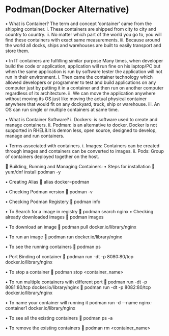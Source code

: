 # Podman(Docker Alternative)
•	What is Container?
The term and concept ‘container’ came from the shipping container.
i.	These containers are shipped from city to city and country to country.
ii.	No matter which part of the world you go to, you will find these containers with exact same measurements.
iii.	Because around the world all docks, ships and warehouses are built to easily transport and store them.

•	In IT containers are fulfilling similar purpose
Many times, when developer build the code or application, application will run fine on his laptop/PC but when the same application is run by software tester the application will not run in their environment.
i.	Then came the container technology which allowed developers or programmer to test and build applications on any computer just by putting it in a container and then run on another computer regardless of its architecture.
ii.	We can move the application anywhere without moving its OS just like moving the actual physical container anywhere that would fit on any dockyard, truck, ship or warehouse.
iii.	An OS can run single or multiple containers at same time.

•	What is Container Software?
i.	Dockers:  is software used to create and manage containers.
ii.	Podman:  is an alternative to docker. Docker is not supported in RHEL8.It is demon less, open source, designed to develop, manage and run containers.

•	Terms associated with containers.
i.	Images: Containers can be created through images and containers can be converted to images.
ii.	Pods: Group of containers deployed together on the host.

	Building, Running and Managing Containers:
•	Steps for installation
	yum/dnf install podman -y

•	Creating Alias
	alias docker=podman

•	Checking Podman version
	podman -v

•	Checking Podman Registery
	podman info

•	To Search for a image in registry
	podman search nginx
•	Checking already downloaded images
	podman images

•	To download an image
	podman pull docker.io/library/nginx

•	To run an image
	podman run docker.io/library/nginx

•	To see the running containers
	podman ps

•	Port Binding of container
	podman run -dt -p 8080:80/tcp docker.io/library/nginx

•	To stop a container
	podman stop <container_name>

•	To run multiple containers with different port
	podman run -dt -p 8081:80/tcp docker.io/library/nginx
	podman run -dt -p 8082:80/tcp docker.io/library/nginx

•	To name your container will running it
podman run -d --name nginx-container1 docker.io/library/nginx

•	To see all the existing containers
	podman ps -a

•	To remove the existing containers
	podman rm <container_name>
